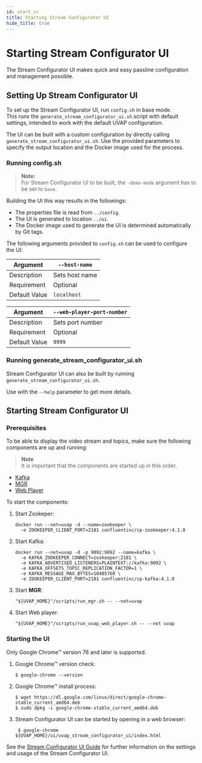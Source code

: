 ```yaml
---
id: start_sc
title: Starting Stream Configurator UI
hide_title: true
---
```


# Starting Stream Configurator UI

The Stream Configurator UI makes quick and easy passline configuration and
management possible.

## Setting Up Stream Configurator UI

To set up the Stream Configurator UI, run `config.sh` in base mode.  
This runs the `generate_stream_configurator_ui.sh` script with default settings,
intended to work with the default UVAP configuration.

The UI can be built with a custom configuration by directly calling
`generate_stream_configurator_ui.sh`. Use the provided parameters to specify the
output location and the Docker image used for the process.

### Running config.sh

>**Note:**  
For Stream Configurator UI to be built, the `-demo-mode` argument has to be set
to `base`.

Building the UI this way results in the followings:
- The properties file is read from `../config`.
- The UI is generated to location `../ui`.
- The Docker image used to generate the UI is determined automatically by Git tags.

The following arguments provided to `config.sh` can be used to configure the UI:

| Argument      | `--host-name`    |
| ------------- | ------------------------------------------------------ |
| Description   | Sets host name |
| Requirement   | Optional       |
| Default Value | `localhost`    |

| Argument      | `--web-player-port-number`    |
| ------------- | ------------------------------------------------------ |
| Description   | Sets port number |
| Requirement   | Optional       |
| Default Value | `9999`    |

### Running generate_stream_configurator_ui.sh

Stream Configurator UI can also be built by running `generate_stream_configurator_ui.sh`.

Use with the `--help` parameter to get more details.


## Starting Stream Configurator UI

### Prerequisites
To be able to display the video stream and topics, make sure the following
components are up and running:

>**Note**  
It is important that the components are started up in this order.

- [Kafka]
- [MGR]
- [Web Player]

To start the components:

1. Start Zookeper:

   ```
   docker run --net=uvap -d --name=zookeeper \
     -e ZOOKEEPER_CLIENT_PORT=2181 confluentinc/cp-zookeeper:4.1.0
   ```

2. Start Kafka:

   ```
   docker run --net=uvap -d -p 9092:9092 --name=kafka \
     -e KAFKA_ZOOKEEPER_CONNECT=zookeeper:2181 \
     -e KAFKA_ADVERTISED_LISTENERS=PLAINTEXT://kafka:9092 \
     -e KAFKA_OFFSETS_TOPIC_REPLICATION_FACTOR=1 \
     -e KAFKA_MESSAGE_MAX_BYTES=10485760 \
     -e ZOOKEEPER_CLIENT_PORT=2181 confluentinc/cp-kafka:4.1.0
   ```

3. Start **MGR**:

   ```
   "${UVAP_HOME}"/scripts/run_mgr.sh -- --net=uvap
   ```

4. Start Web player:

   ```
   "${UVAP_HOME}"/scripts/run_uvap_web_player.sh -- --net uvap
   ```

### Starting the UI

Only Google Chrome™ version 76 and later is supported.

1. Google Chrome™ version check:

   ```
   $ google-chrome --version
   ```
1. Google Chrome™ install process:

   ```
   $ wget https://dl.google.com/linux/direct/google-chrome-stable_current_amd64.deb
   $ sudo dpkg -i google-chrome-stable_current_amd64.deb
   ```

1. Stream Configurator UI can be started by opening in a web browser:
    
   ```
    $ google-chrome ${UVAP_HOME}/ui/uvap_stream_configurator_ui/index.html
   ```

See the [Stream Configurator UI Guide] for further information on the settings
and usage of the Stream Configurator UI.

[Kafka]: ../install/uvap_install_setup.md#starting-kafka
[MGR]: start_mgr.md
[Web Player]: ../demo/demo_web_player.md
[Stream Configurator UI Guide]: conf_sc_ui.md
[Zookeper]: ../install/uvap_install_setup.md#starting-kafka
